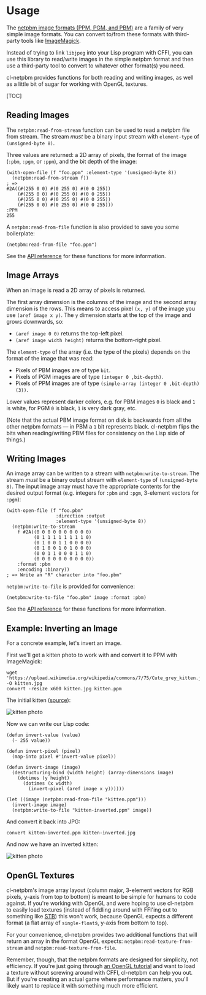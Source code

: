Usage
=====

The [netpbm image formats (PPM, PGM, and PBM)][netpbm] are a family of very
simple image formats.  You can convert to/from these formats with third-party
tools like [ImageMagick][im].

Instead of trying to link `libjpeg` into your Lisp program with CFFI, you can
use this library to read/write images in the simple netpbm format and then use
a third-party tool to convert to whatever other format(s) you need.

cl-netpbm provides functions for both reading and writing images, as well as
a little bit of sugar for working with OpenGL textures.

[netpbm]: https://en.wikipedia.org/wiki/Netpbm_format
[im]: https://www.imagemagick.org/

[TOC]

Reading Images
--------------

The `netpbm:read-from-stream` function can be used to read a netpbm file from
stream.  The stream *must* be a binary input stream with `element-type` of
`(unsigned-byte 8)`.

Three values are returned: a 2D array of pixels, the format of the image
(`:pbm`, `:pgm`, or `:ppm`), and the bit depth of the image:

    (with-open-file (f "foo.ppm" :element-type '(unsigned-byte 8))
      (netpbm:read-from-stream f))
    ; =>
    #2A((#(255 0 0) #(0 255 0) #(0 0 255))
        (#(255 0 0) #(0 255 0) #(0 0 255))
        (#(255 0 0) #(0 255 0) #(0 0 255))
        (#(255 0 0) #(0 255 0) #(0 0 255)))
    :PPM
    255

A `netpbm:read-from-file` function is also provided to save you some
boilerplate:

    (netpbm:read-from-file "foo.ppm")

See the [API reference](../reference) for these functions for more information.

Image Arrays
------------

When an image is read a 2D array of pixels is returned.

The first array dimension is the columns of the image and the second array
dimension is the rows.  This means to access pixel `(x, y)` of the image you use
`(aref image x y)`.  The `y` dimension starts at the top of the image and grows
downwards, so:

* `(aref image 0 0)` returns the top-left pixel.
* `(aref image width height)` returns the bottom-right pixel.

The `element-type` of the array (i.e. the type of the pixels) depends on the
format of the image that was read:

* Pixels of PBM images are of type `bit`.
* Pixels of PGM images are of type `(integer 0 ,bit-depth)`.
* Pixels of PPM images are of type `(simple-array (integer 0 ,bit-depth) (3))`.

Lower values represent darker colors, e.g. for PBM images `0` is black and `1`
is white, for PGM `0` is black, `1` is very dark gray, etc.

(Note that the actual PBM image format on disk is backwards from all the other
netpbm formats — in PBM a `1` bit represents black.  cl-netpbm flips the bits
when reading/writing PBM files for consistency on the Lisp side of things.)

Writing Images
--------------

An image array can be written to a stream with `netpbm:write-to-stream`.  The
stream *must* be a binary output stream with `element-type` of `(unsigned-byte
8)`.  The input image array must have the appropriate contents for the desired
output format (e.g. integers for `:pbm` and `:pgm`, 3-element vectors for
`:pgm`):

    (with-open-file (f "foo.pbm"
                      :direction :output
                      :element-type '(unsigned-byte 8))
      (netpbm:write-to-stream
        f #2A((0 0 0 0 0 0 0 0 0 0)
              (0 1 1 1 1 1 1 1 1 0)
              (0 1 0 0 1 1 0 0 0 0)
              (0 1 0 0 1 0 1 0 0 0)
              (0 0 1 1 0 0 0 1 1 0)
              (0 0 0 0 0 0 0 0 0 0))
        :format :pbm
        :encoding :binary))
    ; => Write an "R" character into "foo.pbm"

`netpbm:write-to-file` is provided for convenience:

    (netpbm:write-to-file "foo.pbm" image :format :pbm)

See the [API reference](../reference) for these functions for more information.

Example: Inverting an Image
---------------------------

For a concrete example, let's invert an image.

First we'll get a kitten photo to work with and convert it to PPM with
ImageMagick:

    wget 'https://upload.wikimedia.org/wikipedia/commons/7/75/Cute_grey_kitten.jpg' -O kitten.jpg
    convert -resize x600 kitten.jpg kitten.ppm

The initial kitten ([source](https://en.m.wikipedia.org/wiki/File:Cute_grey_kitten.jpg)):

![kitten photo](../assets/kitten.jpg)

Now we can write our Lisp code:

    (defun invert-value (value)
      (- 255 value))

    (defun invert-pixel (pixel)
      (map-into pixel #'invert-value pixel))

    (defun invert-image (image)
      (destructuring-bind (width height) (array-dimensions image)
        (dotimes (y height)
          (dotimes (x width)
            (invert-pixel (aref image x y))))))

    (let ((image (netpbm:read-from-file "kitten.ppm")))
      (invert-image image)
      (netpbm:write-to-file "kitten-inverted.ppm" image))

And convert it back into JPG:

    convert kitten-inverted.ppm kitten-inverted.jpg

And now we have an inverted kitten:

![kitten photo](../assets/kitten-inverted.jpg)

OpenGL Textures
---------------

cl-netpbm's image array layout (column major, 3-element vectors for RGB pixels,
y-axis from top to bottom) is meant to be simple for humans to code against.
If you're working with OpenGL and were hoping to use cl-netpbm to easily load
textures (instead of fiddling around with FFI'ing out to something like
[STB](https://github.com/nothings/stb)) this won't work, because OpenGL expects
a different format (a flat array of `single-float`s, y-axis from bottom to top).

For your convenience, cl-netpbm provides two additional functions that will
return an array in the format OpenGL expects: `netpbm:read-texture-from-stream`
and `netpbm:read-texture-from-file`.

Remember, though, that the netpbm formats are designed for simplicity, not
efficiency.  If you're just going through [an OpenGL
tutorial](https://learnopengl.com/) and want to load a texture without screwing
around with CFFI, cl-netpbm can help you out.  But if you're creating an actual
game where performance matters, you'll likely want to replace it with something
much more efficient.


